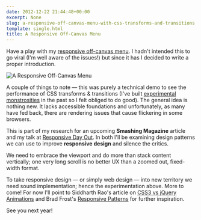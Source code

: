 ```yaml
---
date: 2012-12-22 21:44:48+00:00
excerpt: None
slug: a-responsive-off-canvas-menu-with-css-transforms-and-transitions
template: single.html
title: A Responsive Off-Canvas Menu
---
```


Have a play with my [responsive off-canvas menu](/demos/viewport/menu1/). I hadn't intended this to go viral (I'm well aware of the issues!) but since it has I decided to write a proper introduction.

![A Responsive Off-Canvas Menu](/images/blog/2012/off-canvas-menu.png)

A couple of things to note — this was purely a technical demo to see the performance of CSS transforms & transitions (I've built [experimental monstrosities](/2012/05/15/pageshift-removing-the-refresh/) in the past so I felt obliged to do good). The general idea is nothing new. It lacks accessible foundations and unfortunately, as many have fed back, there are rendering issues that cause flickering in some browsers.

This is part of my research for an upcoming **Smashing Magazine** article and my talk at [Responsive Day Out](/2012/12/07/responsive-day-out/). In both I'll be examining design patterns we can use to improve **responsive design** and silence the critics.

We need to embrace the viewport and do more than stack content vertically; one very long scroll is no better UX than a zoomed out, fixed-width format.

To take responsive design — or simply web design — into new territory we need sound implementation; hence the experimentation above. More to come! For now I'll point to Siddharth Rao's article on [CSS3 vs jQuery Animations](http://dev.opera.com/articles/view/css3-vs-jquery-animations/) and Brad Frost's [Responsive Patterns](http://bradfrost.github.com/this-is-responsive/patterns.html) for further inspiration.

See you next year!
